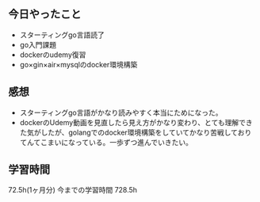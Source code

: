 ## 今日やったこと
- スターティングgo言語読了
- go入門課題
- dockerのudemy復習
- go×gin×air×mysqlのdocker環境構築

## 感想
- スターティングgo言語がかなり読みやすく本当にためになった。
- dockerのUdemy動画を見直したら見え方がかなり変わり、とても理解できた気がしたが、golangでのdocker環境構築をしていてかなり苦戦しておりてんてこまいになっている。一歩ずつ進んでいきたい。

## 学習時間
72.5h(1ヶ月分) 今までの学習時間 728.5h
